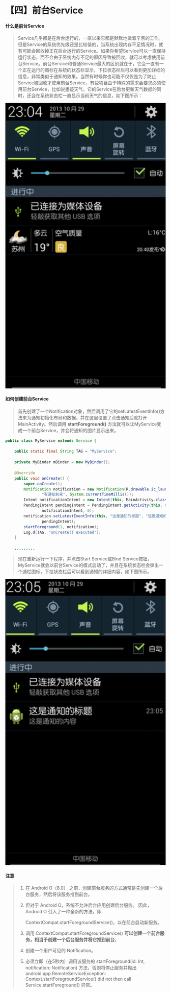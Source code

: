 # 【四】前台Service

#### 什么是前台Service

> Service几乎都是在后台运行的，一直以来它都是默默地做着辛苦的工作。但是Service的系统优先级还是比较低的，当系统出现内存不足情况时，就有可能会回收掉正在后台运行的Service。如果你希望Service可以一直保持运行状态，而不会由于系统内存不足的原因导致被回收，就可以考虑使用前台Service。前台Service和普通Service最大的区别就在于，它会一直有一个正在运行的图标在系统的状态栏显示，下拉状态栏后可以看到更加详细的信息，非常类似于通知的效果。当然有时候你也可能不仅仅是为了防止Service被回收才使用前台Service，有些项目由于特殊的需求会要求必须使用前台Service，比如说墨迹天气，它的Service在后台更新天气数据的同时，还会在系统状态栏一直显示当前天气的信息，如下图所示：

![image](./images/前台Service.png)

#### 如何创建前台Service

> 首先创建了一个Notification对象，然后调用了它的setLatestEventInfo()方法来为通知初始化布局和数据，并在这里设置了点击通知后就打开MainActivity。然后调用 **startForeground()** 方法就可以让MyService变成一个前台Service，并会将通知的图片显示出来。

```java
public class MyService extends Service {
 
	public static final String TAG = "MyService";
 
	private MyBinder mBinder = new MyBinder();
 
	@Override
	public void onCreate() {
		super.onCreate();
		Notification notification = new Notification(R.drawable.ic_launcher,
				"有通知到来", System.currentTimeMillis());
		Intent notificationIntent = new Intent(this, MainActivity.class);
		PendingIntent pendingIntent = PendingIntent.getActivity(this, 0,
				notificationIntent, 0);
		notification.setLatestEventInfo(this, "这是通知的标题", "这是通知的内容",
				pendingIntent);
		startForeground(1, notification);
		Log.d(TAG, "onCreate() executed");
	}
 
	.........
```

> 现在重新运行一下程序，并点击Start Service或Bind Service按钮，MyService就会以前台Service的模式启动了，并且在系统状态栏会弹出一个通栏图标，下拉状态栏后可以看到通知的详细内容，如下图所示。

![image](./images/前台Service2.png)

#### 注意

> 1. 在 Android O（8.0） 之前，创建前台服务的方式通常是先创建一个后台服务，然后将该服务推到前台。
>
> 2. 但对于 Android O，系统不允许后台应用创建后台服务。 因此，Android O 引入了一种全新的方法，即 
>
>    ContextCompat.startForegroundService()，以在前台启动新服务。 
>
> 3. 调用 ContextCompat.startForegroundService() **可以创建一个前台服务，相当于创建一个后台服务并将它推到前台**。
>
> 4. 创建一个用户可见的 Notification。
>
> 5. 必须立即（在5秒内）调用该服务的 startForeground(id: Int, notification: Notification) 方法，否则将停止服务并抛出 android.app.RemoteServiceException: Context.startForegroundService() did not then call Service.startForeground() 异常。